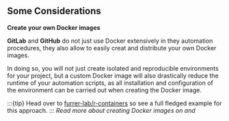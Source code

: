 ## Some Considerations

**Create your own Docker images**

**GitLab** and **GitHub** do not just use Docker extensively in they automation procedures, they also allow to easily creat and distribute your own Docker images.

In doing so, you will not just create isolated and reproducible environments for your project, but a custom Docker image will also drastically reduce the runtime of your automation scripts, as all installation and configuration of the environment can be carried out when creating the Docker image.

:::{tip}
Head over to [furrer-lab/r-containers](https://github.com/furrer-lab/r-containers) so see a full fledged example for this approach.
:::
_Read more about creating Docker images on [<i class="fab fa-gitlab"></i> ](https://docs.gitlab.com/ee/user/packages/container_registry/build_and_push_images.html) and [<i class="fab fa-github"></i> ](https://docs.github.com/en/actions/use-cases-and-examples/publishing-packages/publishing-docker-images)_

